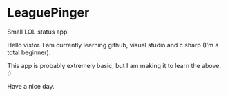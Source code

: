 # LeaguePinger
Small LOL status app.

Hello vistor. I am currently learning github, visual studio and c sharp (I'm a total beginner).

This app is probably extremely basic, but I am making it to learn the above. :)

Have a nice day.
